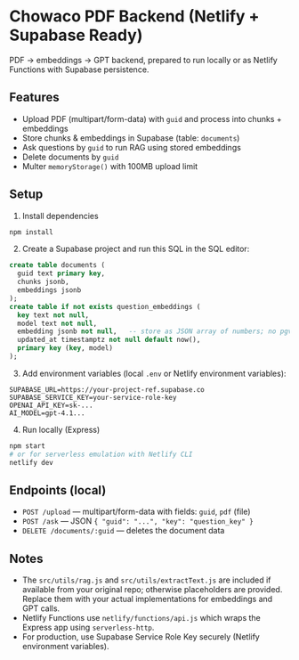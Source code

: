 # Chowaco PDF Backend (Netlify + Supabase Ready)

PDF → embeddings → GPT backend, prepared to run locally or as Netlify Functions with Supabase persistence.

## Features

- Upload PDF (multipart/form-data) with `guid` and process into chunks + embeddings
- Store chunks & embeddings in Supabase (table: `documents`)
- Ask questions by `guid` to run RAG using stored embeddings
- Delete documents by `guid`
- Multer `memoryStorage()` with 100MB upload limit

## Setup

1. Install dependencies

```bash
npm install
```

2. Create a Supabase project and run this SQL in the SQL editor:

```sql
create table documents (
  guid text primary key,
  chunks jsonb,
  embeddings jsonb
);
create table if not exists question_embeddings (
  key text not null,
  model text not null,
  embedding jsonb not null,   -- store as JSON array of numbers; no pgvector requirement
  updated_at timestamptz not null default now(),
  primary key (key, model)
);
```

3. Add environment variables (local `.env` or Netlify environment variables):

```
SUPABASE_URL=https://your-project-ref.supabase.co
SUPABASE_SERVICE_KEY=your-service-role-key
OPENAI_API_KEY=sk-...
AI_MODEL=gpt-4.1...
```

4. Run locally (Express)

```bash
npm start
# or for serverless emulation with Netlify CLI
netlify dev
```

## Endpoints (local)

- `POST /upload` — multipart/form-data with fields: `guid`, `pdf` (file)
- `POST /ask` — JSON `{ "guid": "...", "key": "question_key" }`
- `DELETE /documents/:guid` — deletes the document data

## Notes

- The `src/utils/rag.js` and `src/utils/extractText.js` are included if available from your original repo; otherwise placeholders are provided. Replace them with your actual implementations for embeddings and GPT calls.
- Netlify Functions use `netlify/functions/api.js` which wraps the Express app using `serverless-http`.
- For production, use Supabase Service Role Key securely (Netlify environment variables).
